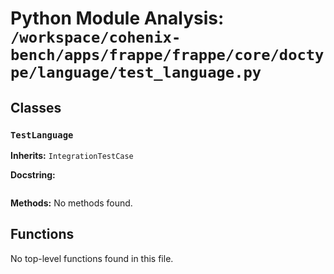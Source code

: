 # Python Module Analysis: `/workspace/cohenix-bench/apps/frappe/frappe/core/doctype/language/test_language.py`

## Classes

### `TestLanguage`
**Inherits:** `IntegrationTestCase`


**Docstring:**
```

```

**Methods:**
No methods found.




## Functions

No top-level functions found in this file.
